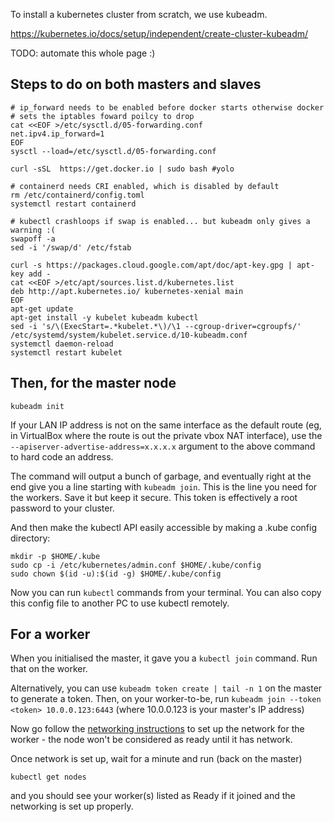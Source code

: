 To install a kubernetes cluster from scratch, we use kubeadm.

https://kubernetes.io/docs/setup/independent/create-cluster-kubeadm/

TODO: automate this whole page :)

## Steps to do on both masters and slaves

```
# ip_forward needs to be enabled before docker starts otherwise docker
# sets the iptables foward poilcy to drop
cat <<EOF >/etc/sysctl.d/05-forwarding.conf 
net.ipv4.ip_forward=1
EOF
sysctl --load=/etc/sysctl.d/05-forwarding.conf 

curl -sSL  https://get.docker.io | sudo bash #yolo

# containerd needs CRI enabled, which is disabled by default
rm /etc/containerd/config.toml
systemctl restart containerd

# kubectl crashloops if swap is enabled... but kubeadm only gives a warning :(
swapoff -a
sed -i '/swap/d' /etc/fstab

curl -s https://packages.cloud.google.com/apt/doc/apt-key.gpg | apt-key add -
cat <<EOF >/etc/apt/sources.list.d/kubernetes.list
deb http://apt.kubernetes.io/ kubernetes-xenial main
EOF
apt-get update
apt-get install -y kubelet kubeadm kubectl
sed -i 's/\(ExecStart=.*kubelet.*\)/\1 --cgroup-driver=cgroupfs/' /etc/systemd/system/kubelet.service.d/10-kubeadm.conf
systemctl daemon-reload
systemctl restart kubelet
```

## Then, for the master node

```
kubeadm init
```

If your LAN IP address is not on the same interface as the default route (eg, in VirtualBox where the route is out the private vbox NAT interface), use the `--apiserver-advertise-address=x.x.x.x` argument to the above command to hard code an address.

The command will output a bunch of garbage, and eventually right at the end give you a line starting with `kubeadm join`. This is the line you need for the workers. Save it but keep it secure. This token is effectively a root password to your cluster.

And then make the kubectl API easily accessible by making a .kube config directory:

```
mkdir -p $HOME/.kube
sudo cp -i /etc/kubernetes/admin.conf $HOME/.kube/config
sudo chown $(id -u):$(id -g) $HOME/.kube/config
```

Now you can run `kubectl` commands from your terminal. You can also copy this config file to another PC to use kubectl remotely.

## For a worker

When you initialised the master, it gave you a `kubectl join` command. Run that on the worker.

Alternatively, you can use `kubeadm token create | tail -n 1` on the master to generate a token. Then, on your worker-to-be, run `kubeadm join --token <token> 10.0.0.123:6443` (where 10.0.0.123 is your master's IP address)

Now go follow the [networking instructions](network.md) to set up the network for the worker - the node won't be considered as ready until it has network.

Once network is set up, wait for a minute and run (back on the master)

```
kubectl get nodes
```
and you should see your worker(s) listed as Ready if it joined and the networking is set up properly.

